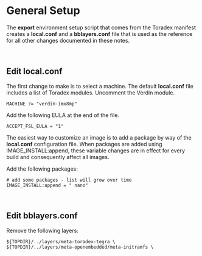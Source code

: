 # General Setup

The **export** environment setup script that comes from the Toradex manifest creates a **local.conf** and a **bblayers.conf** file that is used as the reference for all other changes documented in these notes.

&nbsp;

## Edit local.conf

The first change to make is to select a machine. The default **local.conf** file includes a list of Toradex modules. Uncomment the Verdin module.

```
MACHINE ?= "verdin-imx8mp"
```

Add the following EULA at the end of the file.

```
ACCEPT_FSL_EULA = "1"
```

The easiest way to customize an image is to add a package by way of the **local.conf** configuration file. When packages are added using IMAGE_INSTALL:append, these variable changes are in effect for every build and consequently affect all images. 

Add the following packages:

```
# add some packages - list will grow over time
IMAGE_INSTALL:append = " nano"
```

&nbsp;

## Edit bblayers.conf

Remove the following layers:

```
${TOPDIR}/../layers/meta-toradex-tegra \
${TOPDIR}/../layers/meta-openembedded/meta-initramfs \
```